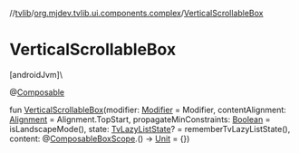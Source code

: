 //[tvlib](../../index.md)/[org.mjdev.tvlib.ui.components.complex](index.md)/[VerticalScrollableBox](-vertical-scrollable-box.md)

# VerticalScrollableBox

[androidJvm]\

@[Composable](https://developer.android.com/reference/kotlin/androidx/compose/runtime/Composable.html)

fun [VerticalScrollableBox](-vertical-scrollable-box.md)(modifier: [Modifier](https://developer.android.com/reference/kotlin/androidx/compose/ui/Modifier.html) = Modifier, contentAlignment: [Alignment](https://developer.android.com/reference/kotlin/androidx/compose/ui/Alignment.html) = Alignment.TopStart, propagateMinConstraints: [Boolean](https://kotlinlang.org/api/latest/jvm/stdlib/kotlin/-boolean/index.html) = isLandscapeMode(), state: [TvLazyListState](https://developer.android.com/reference/kotlin/androidx/tv/foundation/lazy/list/TvLazyListState.html)? = rememberTvLazyListState(), content: @[Composable](https://developer.android.com/reference/kotlin/androidx/compose/runtime/Composable.html)[BoxScope](https://developer.android.com/reference/kotlin/androidx/compose/foundation/layout/BoxScope.html).() -&gt; [Unit](https://kotlinlang.org/api/latest/jvm/stdlib/kotlin/-unit/index.html) = {})
